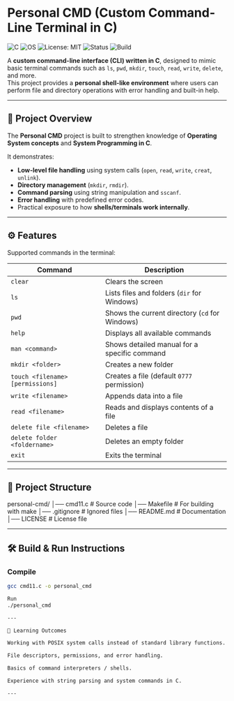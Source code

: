 # Personal CMD (Custom Command-Line Terminal in C)

![C](https://img.shields.io/badge/language-C-blue.svg)
![OS](https://img.shields.io/badge/platform-Windows%20%7C%20Linux-lightgrey)
![License: MIT](https://img.shields.io/badge/License-MIT-green.svg)
![Status](https://img.shields.io/badge/status-active-success.svg)
![Build](https://img.shields.io/badge/build-passing-brightgreen)

A **custom command-line interface (CLI) written in C**, designed to mimic basic terminal commands such as `ls`, `pwd`, `mkdir`, `touch`, `read`, `write`, `delete`, and more.  
This project provides a **personal shell-like environment** where users can perform file and directory operations with error handling and built-in help.

---

## 🎯 Project Overview
The **Personal CMD** project is built to strengthen knowledge of **Operating System concepts** and **System Programming in C**.  

It demonstrates:
- **Low-level file handling** using system calls (`open`, `read`, `write`, `creat`, `unlink`).
- **Directory management** (`mkdir`, `rmdir`).
- **Command parsing** using string manipulation and `sscanf`.
- **Error handling** with predefined error codes.
- Practical exposure to how **shells/terminals work internally**.

---

## ⚙️ Features

Supported commands in the terminal:

| Command | Description |
|---------|-------------|
| `clear` | Clears the screen |
| `ls` | Lists files and folders (`dir` for Windows) |
| `pwd` | Shows the current directory (`cd` for Windows) |
| `help` | Displays all available commands |
| `man <command>` | Shows detailed manual for a specific command |
| `mkdir <folder>` | Creates a new folder |
| `touch <filename> [permissions]` | Creates a file (default `0777` permission) |
| `write <filename>` | Appends data into a file |
| `read <filename>` | Reads and displays contents of a file |
| `delete file <filename>` | Deletes a file |
| `delete folder <foldername>` | Deletes an empty folder |
| `exit` | Exits the terminal |

---

## 📂 Project Structure
personal-cmd/
│── cmd11.c # Source code
│── Makefile # For building with make
│── .gitignore # Ignored files
│── README.md # Documentation
│── LICENSE # License file

---

## 🛠️ Build & Run Instructions

### Compile
```bash
gcc cmd11.c -o personal_cmd

Run
./personal_cmd

---

📖 Learning Outcomes

Working with POSIX system calls instead of standard library functions.

File descriptors, permissions, and error handling.

Basics of command interpreters / shells.

Experience with string parsing and system commands in C.

---
